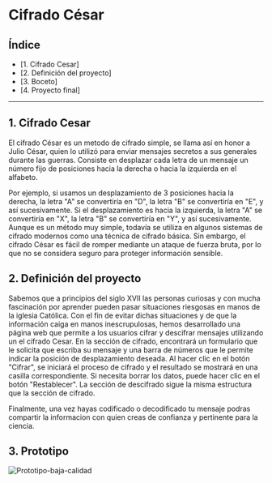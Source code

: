 # Cifrado César

## Índice

* [1. Cifrado Cesar] 
* [2. Definición del proyecto]
* [3. Boceto]
* [4. Proyecto final]

***

## 1. Cifrado Cesar

El cifrado César es un metodo de cifrado simple, se llama así en honor a Julio César, quien lo utilizó para enviar mensajes secretos a sus generales durante las guerras. Consiste en desplazar cada letra de un mensaje un número fijo de posiciones hacia la derecha o hacia la izquierda en el alfabeto.

Por ejemplo, si usamos un desplazamiento de 3 posiciones hacia la derecha, la letra "A" se convertiría en "D", la letra "B" se convertiría en "E", y así sucesivamente. Si el desplazamiento es hacia la izquierda, la letra "A" se convertiría en "X", la letra "B" se convertiría en "Y", y así sucesivamente.
Aunque es un método muy simple, todavía se utiliza en algunos sistemas de cifrado modernos como una técnica de cifrado básica. Sin embargo, el cifrado César es fácil de romper mediante un ataque de fuerza bruta, por lo que no se considera seguro para proteger información sensible.

## 2. Definición del proyecto

Sabemos que a principios del siglo XVII las personas curiosas y con mucha fascinación por aprender pueden pasar situaciones riesgosas en manos de la iglesia Católica. Con el fin de evitar dichas situaciones y de que la información caiga en manos inescrupulosas, hemos desarrollado una página web que permite a los usuarios cifrar y descifrar mensajes utilizando un el cifrado Cesar. En la sección de cifrado, encontrará un formulario que le solicita que escriba su mensaje y una barra de números que le permite indicar la posición de desplazamiento deseada. Al hacer clic en el botón "Cifrar", se iniciará el proceso de cifrado y el resultado se mostrará en una casilla correspondiente. Si necesita borrar los datos, puede hacer clic en el botón "Restablecer". La sección de descifrado sigue la misma estructura que la sección de cifrado.

Finalmente, una vez hayas codificado o decodificado tu mensaje podras compartir la informacion con quien creas de confianza y pertinente para la ciencia.


## 3. Prototipo

![Prototipo-baja-calidad](https://github.dev/AleMaria21/DEV006-cipher/blob/main/src/img/fondo.png)


